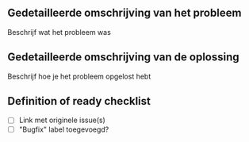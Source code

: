 ## Gedetailleerde omschrijving van het probleem

Beschrijf wat het probleem was

## Gedetailleerde omschrijving van de oplossing

Beschrijf hoe je het probleem opgelost hebt

## Definition of ready checklist
* [ ] Link met originele issue(s)
* [ ] "Bugfix" label toegevoegd?